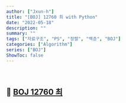 ```yaml
---
author: ["Jxun-h"]
title: "[BOJ] 12760 최 with Python"
date: "2022-05-18"
description: ""
summary: ""
tags: ["자료구조", "PS", "정렬", "백준", "BOJ"]
categories: ["Algorithm"]
series: ["BOJ"]
ShowToc: false
---
```


<br>

## 📌 <a href="https://www.acmicpc.net/problem/12760" target="_blank">BOJ 12760 최</a>

<br>
